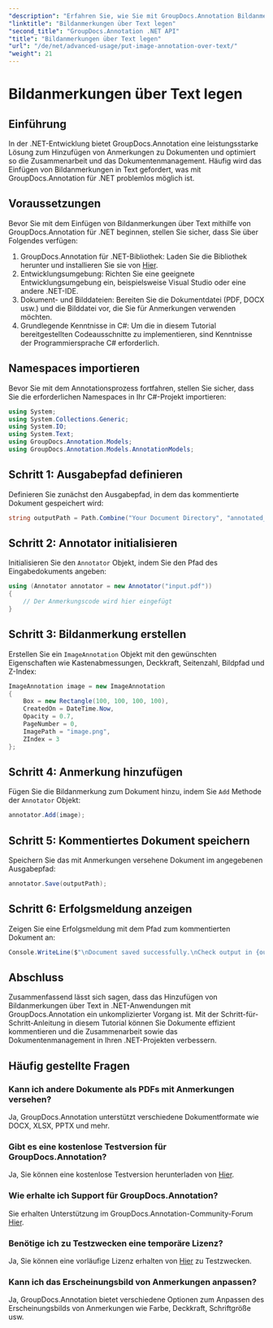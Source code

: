 ```yaml
---
"description": "Erfahren Sie, wie Sie mit GroupDocs.Annotation Bildanmerkungen über Text in .NET hinzufügen, um ein effizientes Dokumentenmanagement und eine effiziente Zusammenarbeit zu ermöglichen."
"linktitle": "Bildanmerkungen über Text legen"
"second_title": "GroupDocs.Annotation .NET API"
"title": "Bildanmerkungen über Text legen"
"url": "/de/net/advanced-usage/put-image-annotation-over-text/"
"weight": 21
---
```


# Bildanmerkungen über Text legen

## Einführung
In der .NET-Entwicklung bietet GroupDocs.Annotation eine leistungsstarke Lösung zum Hinzufügen von Anmerkungen zu Dokumenten und optimiert so die Zusammenarbeit und das Dokumentenmanagement. Häufig wird das Einfügen von Bildanmerkungen in Text gefordert, was mit GroupDocs.Annotation für .NET problemlos möglich ist.
## Voraussetzungen
Bevor Sie mit dem Einfügen von Bildanmerkungen über Text mithilfe von GroupDocs.Annotation für .NET beginnen, stellen Sie sicher, dass Sie über Folgendes verfügen:
1. GroupDocs.Annotation für .NET-Bibliothek: Laden Sie die Bibliothek herunter und installieren Sie sie von [Hier](https://releases.groupdocs.com/annotation/net/).
2. Entwicklungsumgebung: Richten Sie eine geeignete Entwicklungsumgebung ein, beispielsweise Visual Studio oder eine andere .NET-IDE.
3. Dokument- und Bilddateien: Bereiten Sie die Dokumentdatei (PDF, DOCX usw.) und die Bilddatei vor, die Sie für Anmerkungen verwenden möchten.
4. Grundlegende Kenntnisse in C#: Um die in diesem Tutorial bereitgestellten Codeausschnitte zu implementieren, sind Kenntnisse der Programmiersprache C# erforderlich.

## Namespaces importieren
Bevor Sie mit dem Annotationsprozess fortfahren, stellen Sie sicher, dass Sie die erforderlichen Namespaces in Ihr C#-Projekt importieren:
```csharp
using System;
using System.Collections.Generic;
using System.IO;
using System.Text;
using GroupDocs.Annotation.Models;
using GroupDocs.Annotation.Models.AnnotationModels;
```
## Schritt 1: Ausgabepfad definieren
Definieren Sie zunächst den Ausgabepfad, in dem das kommentierte Dokument gespeichert wird:
```csharp
string outputPath = Path.Combine("Your Document Directory", "annotated_document.pdf");
```
## Schritt 2: Annotator initialisieren
Initialisieren Sie den `Annotator` Objekt, indem Sie den Pfad des Eingabedokuments angeben:
```csharp
using (Annotator annotator = new Annotator("input.pdf"))
{
    // Der Anmerkungscode wird hier eingefügt
}
```
## Schritt 3: Bildanmerkung erstellen
Erstellen Sie ein `ImageAnnotation` Objekt mit den gewünschten Eigenschaften wie Kastenabmessungen, Deckkraft, Seitenzahl, Bildpfad und Z-Index:
```csharp
ImageAnnotation image = new ImageAnnotation
{
    Box = new Rectangle(100, 100, 100, 100),
    CreatedOn = DateTime.Now,
    Opacity = 0.7,
    PageNumber = 0,
    ImagePath = "image.png",
    ZIndex = 3
};
```
## Schritt 4: Anmerkung hinzufügen
Fügen Sie die Bildanmerkung zum Dokument hinzu, indem Sie `Add` Methode der `Annotator` Objekt:
```csharp
annotator.Add(image);
```
## Schritt 5: Kommentiertes Dokument speichern
Speichern Sie das mit Anmerkungen versehene Dokument im angegebenen Ausgabepfad:
```csharp
annotator.Save(outputPath);
```
## Schritt 6: Erfolgsmeldung anzeigen
Zeigen Sie eine Erfolgsmeldung mit dem Pfad zum kommentierten Dokument an:
```csharp
Console.WriteLine($"\nDocument saved successfully.\nCheck output in {outputPath}.");
```

## Abschluss
Zusammenfassend lässt sich sagen, dass das Hinzufügen von Bildanmerkungen über Text in .NET-Anwendungen mit GroupDocs.Annotation ein unkomplizierter Vorgang ist. Mit der Schritt-für-Schritt-Anleitung in diesem Tutorial können Sie Dokumente effizient kommentieren und die Zusammenarbeit sowie das Dokumentenmanagement in Ihren .NET-Projekten verbessern.
## Häufig gestellte Fragen
### Kann ich andere Dokumente als PDFs mit Anmerkungen versehen?
Ja, GroupDocs.Annotation unterstützt verschiedene Dokumentformate wie DOCX, XLSX, PPTX und mehr.
### Gibt es eine kostenlose Testversion für GroupDocs.Annotation?
Ja, Sie können eine kostenlose Testversion herunterladen von [Hier](https://releases.groupdocs.com/).
### Wie erhalte ich Support für GroupDocs.Annotation?
Sie erhalten Unterstützung im GroupDocs.Annotation-Community-Forum [Hier](https://forum.groupdocs.com/c/annotation/10).
### Benötige ich zu Testzwecken eine temporäre Lizenz?
Ja, Sie können eine vorläufige Lizenz erhalten von [Hier](https://purchase.groupdocs.com/temporary-license/) zu Testzwecken.
### Kann ich das Erscheinungsbild von Anmerkungen anpassen?
Ja, GroupDocs.Annotation bietet verschiedene Optionen zum Anpassen des Erscheinungsbilds von Anmerkungen wie Farbe, Deckkraft, Schriftgröße usw.